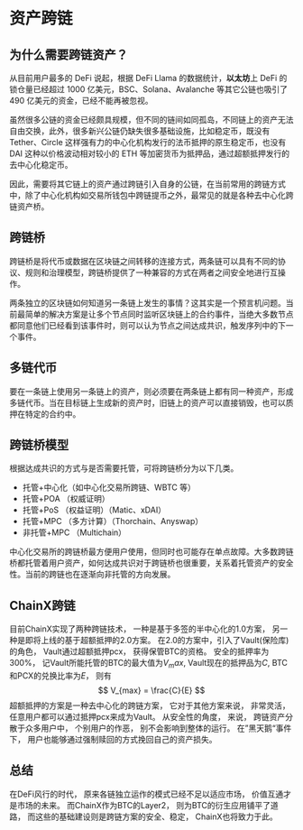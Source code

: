 # 资产跨链



## 为什么需要跨链资产？

从目前用户最多的 DeFi 说起，根据 DeFi Llama 的数据统计，**以太坊**上 DeFi 的锁仓量已经超过 1000 亿美元，BSC、Solana、Avalanche 等其它公链也吸引了 490 亿美元的资金，已经不能再被忽视。

虽然很多公链的资金已经颇具规模，但不同的链间如同孤岛，不同链上的资产无法自由交换，此外，很多新兴公链仍缺失很多基础设施，比如稳定币，既没有 Tether、Circle 这样强有力的中心化机构发行的法币抵押的原生稳定币，也没有 DAI 这种以价格波动相对较小的 ETH 等加密货币为抵押品，通过超额抵押发行的去中心化稳定币。 

因此，需要将其它链上的资产通过跨链引入自身的公链，在当前常用的跨链方式中，除了中心化机构如交易所钱包中跨链提币之外，最常见的就是各种去中心化跨链资产桥。

## 跨链桥

跨链桥是将代币或数据在区块链之间转移的连接方式，两条链可以具有不同的协议、规则和治理模型，跨链桥提供了一种兼容的方式在两者之间安全地进行互操作。

两条独立的区块链如何知道另一条链上发生的事情？这其实是一个预言机问题。当前最简单的解决方案是让多个节点同时监听区块链上的合约事件，当绝大多数节点都同意他们已经看到该事件时，则可以认为节点之间达成共识，触发序列中的下一个事件。

## 多链代币

要在一条链上使用另一条链上的资产，则必须要在两条链上都有同一种资产，形成多链代币。当在目标链上生成新的资产时，旧链上的资产可以直接销毁，也可以质押在特定的合约中。

## 跨链桥模型

根据达成共识的方式与是否需要托管，可将跨链桥分为以下几类。

- 托管+中心化（如中心化交易所跨链、WBTC 等）
- 托管+POA （权威证明）
- 托管+PoS （权益证明）（Matic、xDAI）
- 托管+MPC （多方计算）（Thorchain、Anyswap）
- 非托管+MPC （Multichain）

中心化交易所的跨链桥最方便用户使用，但同时也可能存在单点故障。大多数跨链桥都托管着用户资产，如何达成共识对于跨链桥也很重要，关系着托管资产的安全性。当前的跨链也在逐渐向非托管的方向发展。

## ChainX跨链

目前ChainX实现了两种跨链技术， 一种是基于多签的半中心化的1.0方案， 另一种是即将上线的基于超额抵押的2.0方案。 在2.0的方案中，引入了Vault(保险库)的角色， Vault通过超额抵押pcx， 获得保管BTC的资格。 安全的抵押率为300%， 记Vault所能托管的BTC的最大值为$V_max$,  Vault现在的抵押品为$C$, BTC和PCX的兑换比率为$E$， 则有
$$
V_{max} = \frac{C}{E}
$$
超额抵押的方案是一种去中心化的跨链方案， 它对于其他方案来说， 非常灵活， 任意用户都可以通过抵押pcx来成为Vault。 从安全性的角度， 来说， 跨链资产分散于众多用户中， 个别用户的作恶， 别不会影响到整体的运行。 在”黑天鹅“事件下， 用户也能够通过强制赎回的方式挽回自己的资产损失。 

## 总结

在DeFi风行的时代， 原来各链独立运作的模式已经不足以适应市场， 价值互通才是市场的未来。 而ChainX作为BTC的Layer2， 则为BTC的衍生应用铺平了道路， 而这些的基础建设则是跨链方案的安全、稳定， ChainX也将致力于此。



